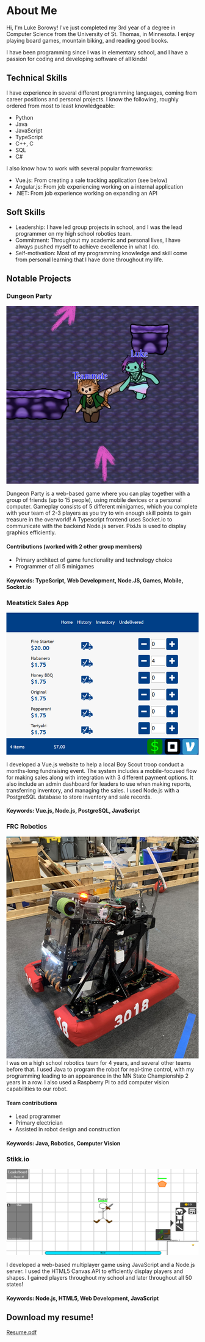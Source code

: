 # About Me
Hi, I'm Luke Borowy! I've just completed my 3rd year of a degree in Computer Science from the University of St. Thomas, in Minnesota. I enjoy playing board games, mountain biking, and reading good books.

I have been programming since I was in elementary school, and I have a passion for coding and developing software of all kinds! 

## Technical Skills
I have experience in several different programming languages, coming from career positions and personal projects. I know the following, roughly ordered from most to least knowledgeable:
- Python
- Java
- JavaScript
- TypeScript
- C++, C
- SQL
- C#

I also know how to work with several popular frameworks:
- Vue.js: From creating a sale tracking application (see below)
- Angular.js: From job experiencing working on a internal application
- .NET: From job experience working on expanding an API

## Soft Skills
- Leadership: I have led group projects in school, and I was the lead programmer on my high school robotics team.
- Commitment: Throughout my academic and personal lives, I have always pushed myself to achieve excellence in what I do.
- Self-motivation: Most of my programming knowledge and skill come from personal learning that I have done throughout my life.

## Notable Projects
### Dungeon Party
![Dungeon Party](/assets/dungeon_party.png)

Dungeon Party is a web-based game where you can play together with a group of friends (up to 15 people), using mobile devices or a personal computer. Gameplay consists of 5 different minigames, which you complete with your team of 2-3 players as you try to win enough skill points to gain treasure in the overworld! A Typescript frontend uses Socket.io to communicate with the backend Node.js server. PixiJs is used to display graphics efficiently.
#### Contributions (worked with 2 other group members)
- Primary architect of game functionality and technology choice
- Programmer of all 5 minigames

#### Keywords: TypeScript, Web Development, Node.JS, Games, Mobile, Socket.io 

### Meatstick Sales App
![Meatstick Sales](/assets/meatsticks.png)

I developed a Vue.js website to help a local Boy Scout troop conduct a months-long fundraising event. The system includes a mobile-focused flow for making sales along with integration with 3 different payment options. It also include an admin dashboard for leaders to use when making reports, transferring inventory, and managing the sales. I used Node.js with a PostgreSQL database to store inventory and sale records. 

#### Keywords: Vue.js, Node.js, PostgreSQL, JavaScript

### FRC Robotics
![Robotics](/assets/robot.jpg)
I was on a high school robotics team for 4 years, and several other teams before that. I used Java to program the robot for real-time control, with my programming leading to an appearence in the MN State Championship 2 years in a row. I also used a Raspberry Pi to add computer vision capabilities to our robot.
#### Team contributions
- Lead programmer
- Primary electrician
- Assisted in robot design and construction

#### Keywords: Java, Robotics, Computer Vision

### Stikk.io
![Stikk.io](/assets/stikkio.png)

I developed a web-based multiplayer game using JavaScript and a Node.js server. I used the HTML5 Canvas API to efficiently display players and shapes. I gained players throughout my school and later throughout all 50 states!
#### Keywords: Node.js, HTML5, Web Development, JavaScript

## Download my resume!
[Resume.pdf](/assets/resume.pdf)